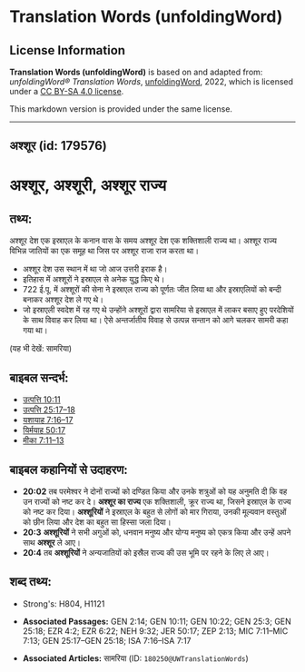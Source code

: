 # Translation Words (unfoldingWord)

## License Information

**Translation Words (unfoldingWord)** is based on and adapted from: _unfoldingWord® Translation Words_, [unfoldingWord](https://unfoldingword.org/utw), 2022, which is licensed under a [CC BY-SA 4.0 license](https://creativecommons.org/licenses/by-sa/4.0/legalcode.en).

This markdown version is provided under the same license.



--------------------------------

## अश्शूर (id: 179576)

अश्शूर, अश्शूरी, अश्शूर राज्य
=============================

तथ्य:
-----

अश्शूर देश एक इस्राएल के कनान वास के समय अश्शूर देश एक शक्तिशाली राज्य था। अश्शूर राज्य विभिन्न जातियों का एक समूह था जिस पर अश्शूर राजा राज करता था।

* अश्शूर देश उस स्थान में था जो आज उत्तरी इराक है।
* इतिहास में अश्शूरों ने इस्राएल से अनेक युद्ध किए थे।
* 722 ई.पू. में अश्शूरों की सेना ने इस्राएल राज्य को पूर्णतः जीत लिया था और इस्राएलियों को बन्दी बनाकर अश्शूर देश ले गए थे।
* जो इस्राएली स्वदेश में रह गए थे उन्होंने अश्शूरों द्वारा सामरिया से इस्राएल में लाकर बसाए हुए परदेशियों के साथ विवाह कर लिया था। ऐसे अन्तर्जातीय विवाह से उत्पन्न सन्तान को आगे चलकर सामरी कहा गया था।

(यह भी देखें: सामरिया)

बाइबल सन्दर्भ:
--------------

* [उत्पत्ति 10:11](https://ref.ly/Gen10:11)
* [उत्पत्ति 25:17–18](https://ref.ly/Gen25:17-Gen25:18)
* [यशायाह 7:16–17](https://ref.ly/Isa7:16-Isa7:17)
* [यिर्मयाह 50:17](https://ref.ly/Jer50:17)
* [मीका 7:11–13](https://ref.ly/Mic7:11-Mic7:13)

बाइबल कहानियों से उदाहरण:
-------------------------

* **20:02** तब परमेश्वर ने दोनों राज्यों को दण्डित किया और उनके शत्रुओं को यह अनुमति दी कि वह उन राज्यों को नष्ट कर दे। **अश्शूर का राज्य** एक शक्तिशाली, क्रूर राज्य था, जिसने इस्राएल के राज्य को नष्ट कर दिया। **अश्शूरियों** ने इस्राएल के बहुत से लोगों को मार गिराया, उनकी मूल्यवान वस्तुओं को छीन लिया और देश का बहुत सा हिस्सा जला दिया।
* **20:3** **अश्शूरियों** ने सभी अगुओं को, धनवान मनुष्य और योग्य मनुष्य को एकत्र किया और उन्हें अपने साथ **अश्शूर** ले आए।
* **20:4** तब **अश्शूरियों** ने अन्यजातियों को इस्रैल राज्य की उस भूमि पर रहने के लिए ले आए।

शब्द तथ्य:
----------

* Strong's: H804, H1121

* **Associated Passages:** GEN 2:14; GEN 10:11; GEN 10:22; GEN 25:3; GEN 25:18; EZR 4:2; EZR 6:22; NEH 9:32; JER 50:17; ZEP 2:13; MIC 7:11–MIC 7:13; GEN 25:17–GEN 25:18; ISA 7:16–ISA 7:17
* **Associated Articles:** सामरिया (ID: `180250@UWTranslationWords`)

